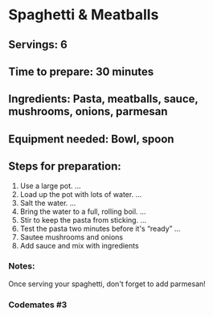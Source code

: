 # Spaghetti & Meatballs

## Servings: 6

## Time to prepare: 30 minutes

## Ingredients: Pasta, meatballs, sauce, mushrooms, onions, parmesan


## Equipment needed: Bowl, spoon


## Steps for preparation:
1. Use a large pot. ...
2. Load up the pot with lots of water. ...
3. Salt the water. ...
4. Bring the water to a full, rolling boil. ...
5. Stir to keep the pasta from sticking. ...
6. Test the pasta two minutes before it's “ready” ...
7. Sautee mushrooms and onions
8. Add sauce and mix with ingredients


### Notes:
Once serving your spaghetti, don't forget to add parmesan!


### Codemates #3
